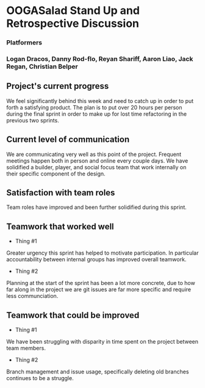 # OOGASalad Stand Up and Retrospective Discussion
### Platformers
### Logan Dracos, Danny Rod-flo, Reyan Shariff, Aaron Liao, Jack Regan, Christian Belper


## Project's current progress

We feel significantly behind this week and need to catch up in order to put forth a satisfying product.
The plan is to put over 20 hours per person during the final sprint in order to make up for lost time refactoring
in the previous two sprints.

## Current level of communication

We are communicating very well as this point of the project. Frequent meetings happen both in person and 
online every couple days. We have solidified a builder, player, and social focus team that work internally
on their specific component of the design.

## Satisfaction with team roles

Team roles have improved and been further solidified during this sprint.

## Teamwork that worked well

* Thing #1

Greater urgency this sprint has helped to motivate participation. In particular accountability between
internal groups has improved overall teamwork.

* Thing #2

Planning at the start of the sprint has been a lot more concrete, due to how far along in the project we
are git issues are far more specific and require less communciation.

## Teamwork that could be improved

* Thing #1

We have been struggling with disparity in time spent on the project between team members.

* Thing #2

Branch management and issue usage, specifically deleting old branches continues to be a struggle.
